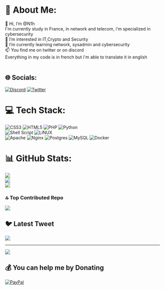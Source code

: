 # 💫 About Me:
👋 Hi, I’m @N1h<br>I'm currently study in France, in network and telecom, i'm specialized in cybersecurity<br>👀 I’m interested in IT,Crypto and Security<br>🌱 I’m currently learning network, sysadmin and cybersecurity<br>📫 You find me on twitter or on discord<br>Everything in my code is in french but i'm able to translate it in english<br><br>


## 🌐 Socials:
[![Discord](https://img.shields.io/badge/Discord-%237289DA.svg?logo=discord&logoColor=white)](https://discord.gg/N1gHT#2629) 
[![Twitter](https://img.shields.io/badge/Twitter-%231DA1F2.svg?logo=Twitter&logoColor=white)](https://twitter.com/N_1_gHt)

# 💻 Tech Stack:
![CSS3](https://img.shields.io/badge/css3-%231572B6.svg?style=flat&logo=css3&logoColor=white) ![HTML5](https://img.shields.io/badge/html5-%23E34F26.svg?style=flat&logo=html5&logoColor=white) ![PHP](https://img.shields.io/badge/php-%23777BB4.svg?style=flat&logo=php&logoColor=white) ![Python](https://img.shields.io/badge/python-3670A0?style=flat&logo=python&logoColor=ffdd54) <br>![Shell Script](https://img.shields.io/badge/shell_script-%23121011.svg?style=flat&logo=gnu-bash&logoColor=white) ![LINUX](https://img.shields.io/badge/Linux-FCC624?style=flat&logo=linux&logoColor=black)  <br>![Apache](https://img.shields.io/badge/apache-%23D42029.svg?style=flat&logo=apache&logoColor=white) ![Nginx](https://img.shields.io/badge/nginx-%23009639.svg?style=flat&logo=nginx&logoColor=white) ![Postgres](https://img.shields.io/badge/postgres-%23316192.svg?style=flat&logo=postgresql&logoColor=white) ![MySQL](https://img.shields.io/badge/mysql-%2300f.svg?style=flat&logo=mysql&logoColor=white) ![Docker](https://img.shields.io/badge/docker-%230db7ed.svg?style=flat&logo=docker&logoColor=white)
# 📊 GitHub Stats:
![](https://github-readme-stats.vercel.app/api?username=N1-gHT&theme=prussian&hide_border=false&include_all_commits=true&count_private=true)<br/>
![](https://github-readme-streak-stats.herokuapp.com/?user=N1-gHT&theme=prussian&hide_border=false)<br/>
![](https://github-readme-stats.vercel.app/api/top-langs/?username=N1-gHT&theme=prussian&hide_border=false&include_all_commits=true&count_private=true&layout=compact)
### 🔝 Top Contributed Repo
![](https://github-contributor-stats.vercel.app/api?username=N1-gHT&limit=5&theme=dark&combine_all_yearly_contributions=true)
## 🐦 Latest Tweet
[![](https://gtce.itsvg.in/api?username=N_1_gHt)](https://github.com/VishwaGauravIn/github-twitter-card-embed)

---
[![](https://visitcount.itsvg.in/api?id=N1H&icon=1&color=1)](https://visitcount.itsvg.in)

  ## 💰 You can help me by Donating
  [![PayPal](https://img.shields.io/badge/PayPal-00457C?style=flat&logo=paypal&logoColor=white)](https://paypal.me/alN1gHt) 

  
<!-- Proudly created with GPRM ( https://gprm.itsvg.in ) -->
